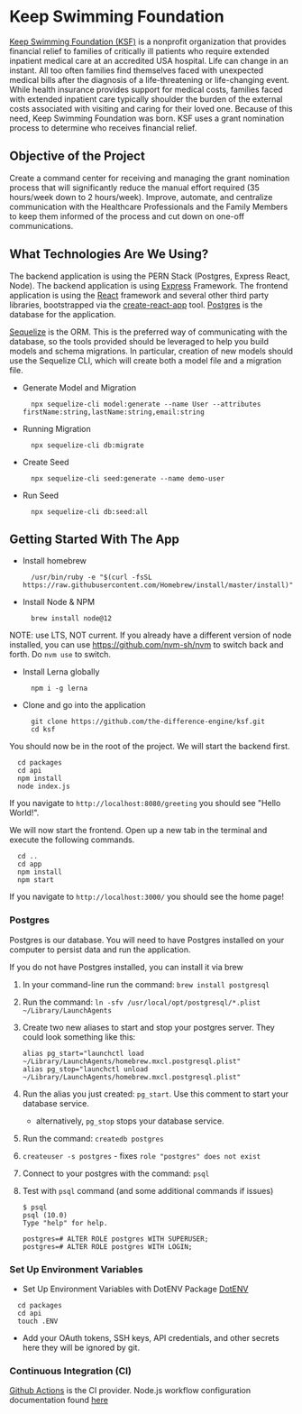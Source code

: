 # Keep Swimming Foundation

[Keep Swimming Foundation (KSF)](https://www.keepswimmingfoundation.org/) is a nonprofit organization that provides financial relief to families of critically ill patients who require extended inpatient medical care at an accredited USA hospital. Life can change in an instant. All too often families find themselves faced with unexpected medical bills after the diagnosis of a life-threatening or life-changing event. While health insurance provides support for medical costs, families faced with extended inpatient care typically shoulder the burden of the external costs associated with visiting and caring for their loved one. Because of this need, Keep Swimming Foundation was born. KSF uses a grant nomination process to determine who receives financial relief.

## Objective of the Project

Create a command center for receiving and managing the grant nomination process that will significantly reduce the manual effort required (35 hours/week down to 2 hours/week). Improve, automate, and centralize communication with the Healthcare Professionals and the Family Members to keep them informed of the process and cut down on one-off communications.

## What Technologies Are We Using?

The backend application is using the PERN Stack (Postgres, Express React, Node). The backend application is using [Express](https://expressjs.com/) Framework. The frontend application is using the [React](https://reactjs.org/) framework and several other third party libraries, bootstrapped via the [create-react-app](https://github.com/facebook/create-react-app) tool. [Postgres](https://www.postgresql.org/) is the database for the application.

[Sequelize](https://sequelize.org/master/manual/migrations.html) is the ORM. This is the preferred way of communicating with the database, so the tools provided should be leveraged to help you build models and schema migrations. In particular, creation of new models should use the Sequelize CLI, which will create both a model file and a migration file.

- Generate Model and Migration

        npx sequelize-cli model:generate --name User --attributes firstName:string,lastName:string,email:string

- Running Migration

        npx sequelize-cli db:migrate

- Create Seed

        npx sequelize-cli seed:generate --name demo-user

- Run Seed

        npx sequelize-cli db:seed:all

## Getting Started With The App

- Install homebrew

        /usr/bin/ruby -e "$(curl -fsSL https://raw.githubusercontent.com/Homebrew/install/master/install)"

- Install Node & NPM

        brew install node@12

NOTE: use LTS, NOT current.  If you already have a different version of node installed, you can use https://github.com/nvm-sh/nvm to switch back and forth.  Do `nvm use` to switch.

- Install Lerna globally

        npm i -g lerna

- Clone and go into the application

        git clone https://github.com/the-difference-engine/ksf.git
        cd ksf

You should now be in the root of the project. We will start the backend first.

```
  cd packages
  cd api
  npm install
  node index.js
```

If you navigate to `http://localhost:8080/greeting` you should see "Hello World!".

We will now start the frontend. Open up a new tab in the terminal and execute the following commands.

```
  cd ..
  cd app
  npm install
  npm start
```

If you navigate to `http://localhost:3000/` you should see the home page!

### Postgres

Postgres is our database. You will need to have Postgres installed on your computer to persist data and run the application.

If you do not have Postgres installed, you can install it via brew

1. In your command-line run the command: `brew install postgresql`
2. Run the command: `ln -sfv /usr/local/opt/postgresql/*.plist ~/Library/LaunchAgents`
3. Create two new aliases to start and stop your postgres server. They could look something like this:

   ```
   alias pg_start="launchctl load ~/Library/LaunchAgents/homebrew.mxcl.postgresql.plist"
   alias pg_stop="launchctl unload ~/Library/LaunchAgents/homebrew.mxcl.postgresql.plist"
   ```

4. Run the alias you just created: `pg_start`. Use this comment to start your database service.
   - alternatively, `pg_stop` stops your database service.
5. Run the command: `createdb postgres`
6. `createuser -s postgres` - fixes `role "postgres" does not exist`
7. Connect to your postgres with the command: `psql`
8. Test with `psql` command (and some additional commands if issues)

   ```
   $ psql
   psql (10.0)
   Type "help" for help.

   postgres=# ALTER ROLE postgres WITH SUPERUSER;
   postgres=# ALTER ROLE postgres WITH LOGIN;
   ```

### Set Up Environment Variables

- Set Up Environment Variables with DotENV Package [DotENV](https://www.npmjs.com/package/dotenv)

```
  cd packages
  cd api
  touch .ENV
```
- Add your OAuth tokens, SSH keys, API credentials, and other secrets here they will be ignored by git.

### Continuous Integration (CI)

[Github Actions](https://docs.github.com/en/actions/building-and-testing-code-with-continuous-integration) is the CI provider. Node.js workflow configuration documentation found [here](https://docs.github.com/en/actions/language-and-framework-guides/using-nodejs-with-github-actions)
